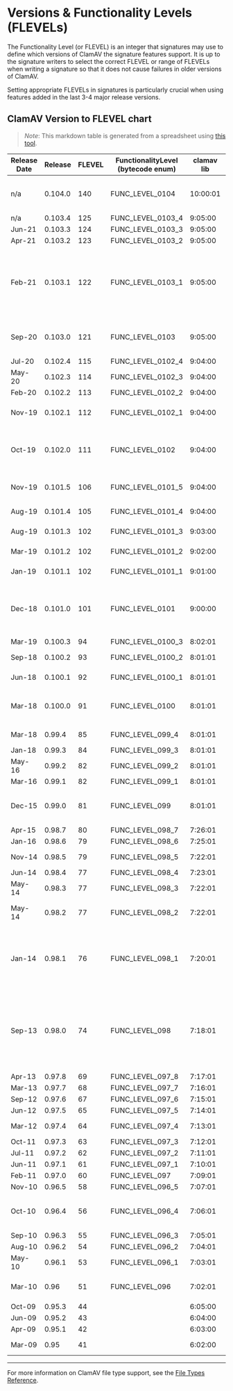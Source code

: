 # Versions & Functionality Levels (FLEVELs)

The Functionality Level (or FLEVEL) is an integer that signatures may use to define which versions of ClamAV the signature features support. It is up to the signature writers to select the correct FLEVEL or range of FLEVELs when writing a signature so that it does not cause failures in older versions of ClamAV.

Setting appropriate FLEVELs in signatures is particularly crucial when using features added in the last 3-4 major release versions.

## ClamAV Version to FLEVEL chart

> _Note_: This markdown table is generated from a spreadsheet using [this tool](https://thisdavej.com/copy-table-in-excel-and-paste-as-a-markdown-table/).

| Release Date | Release | FLEVEL | FunctionalityLevel (bytecode enum) | clamav lib | .so    | freshclam lib | .so   | API/ABI changes, major features, other notes                                                                                                                                                                                                                                           |
| ------------ | ------- | ------ | ---------------------------------- | ---------- | ------ | ------------- | ----- | -------------------------------------------------------------------------------------------------------------------------------------------------------------------------------------------------------------------------------------------------------------------------------------- |
| n/a          | 0.104.0 | 140    | FUNC_LEVEL_0104                    | 10:00:01   | 9.1.0  | 2:02:00       | 2.0.2 | CMake stabilized (autotools removed); Added db load/compile/free callbacks to clamav.h API.                                                                                                                                                                                            |
| n/a          | 0.103.4 | 125    | FUNC_LEVEL_0103_4                  | 9:05:00    | 9.0.5  | 2:01:00       | 2.0.1 | Critical bug fixes                                                                                                                                                                                                                                                                     |
| Jun-21       | 0.103.3 | 124    | FUNC_LEVEL_0103_3                  | 9:05:00    | 9.0.5  | 2:01:00       | 2.0.1 | Critical bug fixes                                                                                                                                                                                                                                                                     |
| Apr-21       | 0.103.2 | 123    | FUNC_LEVEL_0103_2                  | 9:05:00    | 9.0.5  | 2:01:00       | 2.0.1 | Security fixes                                                                                                                                                                                                                                                                         |
| Feb-21       | 0.103.1 | 122    | FUNC_LEVEL_0103_1                  | 9:05:00    | 9.0.5  | 2:01:00       | 2.0.1 | Fix PNG parser; Loosen GIF format validation (trailer byte); Fix scan issue on Windows RAM disks; Fix clamonacc FD-passing; Enable JPEG & TIFF validation; Add CL_TYPE_JPEG, CL_TYPE_TIFF; Adds ALERT_BROKEN_IMAGES scan heuristics option                                             |
| Sep-20       | 0.103.0 | 121    | FUNC_LEVEL_0103                    | 9:05:00    | 9.0.5  | 2:01:00       | 2.0.1 | Add CL_TYPE_PNG, CL_TYPE_GIF; Add XLM macro detection; Add bzip2 & LZMA decompression functions to bytecode API                                                                                                                                                                        |
| Jul-20       | 0.102.4 | 115    | FUNC_LEVEL_0102_4                  | 9:04:00    | 9.0.4  | 2:00:00       | 2.0.0 | Security fixes                                                                                                                                                                                                                                                                         |
| May-20       | 0.102.3 | 114    | FUNC_LEVEL_0102_3                  | 9:04:00    | 9.0.4  | 2:00:00       | 2.0.0 | Security fixes                                                                                                                                                                                                                                                                         |
| Feb-20       | 0.102.2 | 113    | FUNC_LEVEL_0102_2                  | 9:04:00    | 9.0.4  | 2:00:00       | 2.0.0 | Security fixes                                                                                                                                                                                                                                                                         |
| Nov-19       | 0.102.1 | 112    | FUNC_LEVEL_0102_1                  | 9:04:00    | 9.0.4  | 2:00:00       | 2.0.0 | Security fixes; Significant load time improvement for LDBs with common pattern prefixes                                                                                                                                                                                                |
| Oct-19       | 0.102.0 | 111    | FUNC_LEVEL_0102                    | 9:04:00    | 9.0.4  | 2:00:00       | 2.0.0 | BytecodeKind: BC_ELF_UNPACKER, BC_MACHO_UNPACKER; Add CL_TYPE_EGG/CL_TYPE_EGG_SFX; Added scan time limit                                                                                                                                                                               |
| Nov-19       | 0.101.5 | 106    | FUNC_LEVEL_0101_5                  | 9:04:00    | 9.0.4  |               |       | Security fixes; Significant load time improvement for LDBs with common pattern prefixes                                                                                                                                                                                                |
| Aug-19       | 0.101.4 | 105    | FUNC_LEVEL_0101_4                  | 9:04:00    | 9.0.4  |               |       | Security fixes; Added scan time limit, bzip vuln fix                                                                                                                                                                                                                                   |
| Aug-19       | 0.101.3 | 102    | FUNC_LEVEL_0101_3                  | 9:03:00    | 9.0.3  |               |       | Security fixes; Flevel not incremented (whoops)                                                                                                                                                                                                                                        |
| Mar-19       | 0.101.2 | 102    | FUNC_LEVEL_0101_2                  | 9:02:00    | 9.0.2  |               |       | Security fixes; Flevel not incremented (whoops)                                                                                                                                                                                                                                        |
| Jan-19       | 0.101.1 | 102    | FUNC_LEVEL_0101_1                  | 9:01:00    | 9.0.1  |               |       | Fix to clamav.h header; Adds clamav-types.h                                                                                                                                                                                                                                            |
| Dec-18       | 0.101.0 | 101    | FUNC_LEVEL_0101                    | 9:00:00    | 9.0.0  |               |       | Non-backwards compatible API/ABI change: Added filename to scanfile & scandesc, and scan options became a struct; RAR5 Support; Byte-Compare Subsigs; Add CL_TYPE_LNK                                                                                                                  |
| Mar-19       | 0.100.3 | 94     | FUNC_LEVEL_0100_3                  | 8:02:01    | 7.1.2  |               |       | Security fixes                                                                                                                                                                                                                                                                         |
| Sep-18       | 0.100.2 | 93     | FUNC_LEVEL_0100_2                  | 8:01:01    | 7.1.1  |               |       | Security fixes; Some lenience changes to FreshClam                                                                                                                                                                                                                                     |
| Jun-18       | 0.100.1 | 92     | FUNC_LEVEL_0100_1                  | 8:01:01    | 7.1.1  |               |       | Security fixes; Add support for HTTPS in ClamSubmit                                                                                                                                                                                                                                    |
| Mar-18       | 0.100.0 | 91     | FUNC_LEVEL_0100                    | 8:01:01    | 7.1.1  |               |       | Feature release 2 years in dev't; Many improvements; Notably Container/Intermediates changes; Changes to wildcard signatures                                                                                                                                                           |
| Mar-18       | 0.99.4  | 85     | FUNC_LEVEL_099_4                   | 8:01:01    | 7.1.1  |               |       | Security fixes; Other important bug fixes                                                                                                                                                                                                                                              |
| Jan-18       | 0.99.3  | 84     | FUNC_LEVEL_099_3                   | 8:01:01    | 7.1.1  |               |       | Security fixes; Minor bug fixes                                                                                                                                                                                                                                                        |
| May-16       | 0.99.2  | 82     | FUNC_LEVEL_099_2                   | 8:01:01    | 7.1.1  |               |       | Various bug fixes                                                                                                                                                                                                                                                                      |
| Mar-16       | 0.99.1  | 82     | FUNC_LEVEL_099_1                   | 8:01:01    | 7.1.1  |               |       | Security fixes; HWP support                                                                                                                                                                                                                                                            |
| Dec-15       | 0.99.0  | 81     | FUNC_LEVEL_099                     | 8:01:01    | 7.1.1  |               |       | Add Yara and PCRE support; Add 'other' targets type (14) for non-listed target types; Improved on-access scanning.                                                                                                                                                                     |
| Apr-15       | 0.98.7  | 80     | FUNC_LEVEL_098_7                   | 7:26:01    | 6.1.26 |               |       | Security fixes; MSXML & PDF fixes                                                                                                                                                                                                                                                      |
| Jan-16       | 0.98.6  | 79     | FUNC_LEVEL_098_6                   | 7:25:01    | 6.1.25 |               |       | Security fixes; Other bug fixes                                                                                                                                                                                                                                                        |
| Nov-14       | 0.98.5  | 79     | FUNC_LEVEL_098_5                   | 7:22:01    | 6.1.22 |               |       | Added internal target type (13); File properties JSON output.                                                                                                                                                                                                                          |
| Jun-14       | 0.98.4  | 77     | FUNC_LEVEL_098_4                   | 7:23:01    | 6.1.23 |               |       |                                                                                                                                                                                                                                                                                        |
| May-14       | 0.98.3  | 77     | FUNC_LEVEL_098_3                   | 7:22:01    | 6.1.22 |               |       |                                                                                                                                                                                                                                                                                        |
| May-14       | 0.98.2  | 77     | FUNC_LEVEL_098_2                   | 7:22:01    | 6.1.22 |               |       | Add engine_options bit field (and DisableCache option); Add stats callbacks and callback context                                                                                                                                                                                       |
| Jan-14       | 0.98.1  | 76     | FUNC_LEVEL_098_1                   | 7:20:01    | 6.1.20 |               |       | Added XZ support and ForceToDisk scan option; Added Libxml2 dependency + XAR, DMG, HFS+/HFSX support; Added FTM type 4 (for in-buffer partition magic, analogous to type 0 for files)                                                                                                  |
| Sep-13       | 0.98.0  | 74     | FUNC_LEVEL_098                     | 7:18:01    | 6.1.18 |               |       | Add Target-Types 10 - 13 (PDF, FLASH, JAVA, and INTERNAL); Introduced all-scan options; SWF and Java targets (11 & 12); Introduced with "SE" offset modifier; Introduced with ISO9660 scanning support; Add wild card bracket notation{} for body-based signatures; Disable SWF parser |
| Apr-13       | 0.97.8  | 69     | FUNC_LEVEL_097_8                   | 7:17:01    | 6.1.17 |               |       | Security fixes                                                                                                                                                                                                                                                                         |
| Mar-13       | 0.97.7  | 68     | FUNC_LEVEL_097_7                   | 7:16:01    | 6.1.16 |               |       | Security fixes                                                                                                                                                                                                                                                                         |
| Sep-12       | 0.97.6  | 67     | FUNC_LEVEL_097_6                   | 7:15:01    | 6.1.15 |               |       | Fixed error-handling issues                                                                                                                                                                                                                                                            |
| Jun-12       | 0.97.5  | 65     | FUNC_LEVEL_097_5                   | 7:14:01    | 6.1.14 |               |       | First Sourcefire ClamAV release                                                                                                                                                                                                                                                        |
| Mar-12       | 0.97.4  | 64     | FUNC_LEVEL_097_4                   | 7:13:01    | 6.1.13 |               |       | Support comment lines in ALL DB files                                                                                                                                                                                                                                                  |
| Oct-11       | 0.97.3  | 63     | FUNC_LEVEL_097_3                   | 7:12:01    | 6.1.12 |               |       |                                                                                                                                                                                                                                                                                        |
| Jul-11       | 0.97.2  | 62     | FUNC_LEVEL_097_2                   | 7:11:01    | 6.1.11 |               |       |                                                                                                                                                                                                                                                                                        |
| Jun-11       | 0.97.1  | 61     | FUNC_LEVEL_097_1                   | 7:10:01    | 6.1.10 |               |       |                                                                                                                                                                                                                                                                                        |
| Feb-11       | 0.97.0  | 60     | FUNC_LEVEL_097                     | 7:09:01    | 6.1.9  |               |       |                                                                                                                                                                                                                                                                                        |
| Nov-10       | 0.96.5  | 58     | FUNC_LEVEL_096_5                   | 7:07:01    | 6.1.7  |               |       |                                                                                                                                                                                                                                                                                        |
| Oct-10       | 0.96.4  | 56     | FUNC_LEVEL_096_4                   | 7:06:01    | 6.1.6  |               |       | Minimal FLEVEL allowed for all current bytecode signatures (quadratic load-time before this point)                                                                                                                                                                                     |
| Sep-10       | 0.96.3  | 55     | FUNC_LEVEL_096_3                   | 7:05:01    | 6.1.5  |               |       |                                                                                                                                                                                                                                                                                        |
| Aug-10       | 0.96.2  | 54     | FUNC_LEVEL_096_2                   | 7:04:01    | 6.1.4  |               |       |                                                                                                                                                                                                                                                                                        |
| May-10       | 0.96.1  | 53     | FUNC_LEVEL_096_1                   | 7:03:01    | 6.1.3  |               |       |                                                                                                                                                                                                                                                                                        |
| Mar-10       | 0.96    | 51     | FUNC_LEVEL_096                     | 7:02:01    | 6.1.2  |               |       | Add bytecode & CDB signatures, Ignores should use IGN2 (or take name field only from IGN)                                                                                                                                                                                              |
| Oct-09       | 0.95.3  | 44     |                                    | 6:05:00    | 6.0.5  |               |       |                                                                                                                                                                                                                                                                                        |
| Jun-09       | 0.95.2  | 43     |                                    | 6:04:00    | 6.0.4  |               |       |                                                                                                                                                                                                                                                                                        |
| Apr-09       | 0.95.1  | 42     |                                    | 6:03:00    | 6.0.3  |               |       |                                                                                                                                                                                                                                                                                        |
| Mar-09       | 0.95    | 41     |                                    | 6:02:00    | 6.0.2  |               |       | Ignores should use IGN format (including line number)                                                                                                                                                                                                                                  |

----

For more information on ClamAV file type support, see the [File Types Reference](FileTypes.md).
